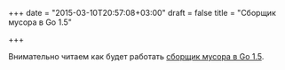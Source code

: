 +++
date = "2015-03-10T20:57:08+03:00"
draft = false
title = "Сборщик мусора в Go 1.5"

+++

<p>Внимательно читаем как будет работать <a href="https://docs.google.com/document/d/1wmjrocXIWTr1JxU-3EQBI6BK6KgtiFArkG47XK73xIQ/preview?sle=true#">сборщик мусора в Go 1.5</a>.</p>

